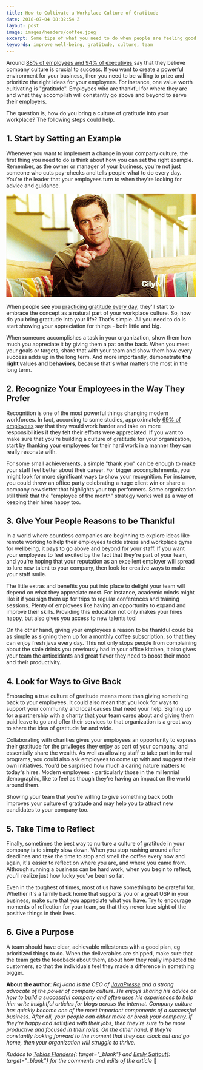 ```yaml
---
title: How to Cultivate a Workplace Culture of Gratitude
date: 2018-07-04 08:32:54 Z
layout: post
image: images/headers/coffee.jpeg
excerpt: Some tips of what you need to do when people are feeling good.
keywords: improve well-being, gratitude, culture, team
---
```


Around [88% of employees and 94% of executives](https://www2.deloitte.com/content/dam/Deloitte/global/Documents/About-Deloitte/gx-core-beliefs-and-culture.pdf) say that they believe company culture is crucial to success. If you want to create a powerful environment for your business, then you need to be willing to prize and prioritize the right ideas for your employees. For instance, one value worth cultivating is "gratitude". Employees who are thankful for where they are and what they accomplish will constantly go above and beyond to serve their employers.

The question is, how do you bring a culture of gratitude into your workplace? The following steps could help.

## 1. Start by Setting an Example

Whenever you want to implement a change in your company culture, the first thing you need to do is think about how you can set the right example. Remember, as the owner or manager of your business, you're not just someone who cuts pay-checks and tells people what to do every day. You're the leader that your employees turn to when they're looking for advice and guidance.

<img src="/images/posts/thanks.gif" alt="Showing gratitude">

When people see you [practicing gratitude every day](https://www.forbes.com/sites/karlsun/2017/12/18/how-to-create-a-culture-of-gratitude-in-the-workplace/), they'll start to embrace the concept as a natural part of your workplace culture. So, how do you bring gratitude into your life? That's simple. All you need to do is start showing your appreciation for things - both little and big.

When someone accomplishes a task in your organization, show them how much you appreciate it by giving them a pat on the back. When you meet your goals or targets, share that with your team and show them how every success adds up in the long term. And more importantly, demonstrate&nbsp;**the right values and behaviors**, because that's what matters the most in the long term.

## 2. Recognize Your Employees in the Way They Prefer

Recognition is one of the most powerful things changing modern workforces. In fact, according to some studies, approximately [69% of employees](http://www.workstars.com/recognition-and-engagement-blog/2017/08/18/10-knockout-employee-recognition-statistics-for-hr-infographic/) say that they would work harder and take on more responsibilities if they felt their efforts were appreciated. If you want to make sure that you're building a culture of gratitude for your organization, start by thanking your employees for their hard work in a manner they can really resonate with.

For some small achievements, a simple "thank you" can be enough to make your staff feel better about their career. For bigger accomplishments, you might look for more significant ways to show your recognition. For instance, you could throw an office party celebrating a huge client win or share a company newsletter that highlights your top performers. Some organization still think that the "employee of the month" strategy works well as a way of keeping their hires happy too.

## 3. Give Your People Reasons to be Thankful

In a world where countless companies are beginning to explore ideas like remote working to help their employees tackle stress and workplace gyms for wellbeing, it pays to go above and beyond for your staff. If you want your employees to feel excited by the fact that they're part of your team, and you're hoping that your reputation as an excellent employer will spread to lure new talent to your company, then look for creative ways to make your staff smile.

The little extras and benefits you put into place to delight your team will depend on what they appreciate most. For instance, academic minds might like it if you sign them up for trips to regular conferences and training sessions. Plenty of employees like having an opportunity to expand and improve their skills. Providing this education not only makes your hires happy, but also gives you access to new talents too!

On the other hand, giving your employees a reason to be thankful could be as simple as signing them up for a [monthly coffee subscription](https://www.javapresse.com/pages/subscriptions-gifts), so that they can enjoy fresh java every day. This not only stops people from complaining about the stale drinks you previously had in your office kitchen, it also gives your team the antioxidants and great flavor they need to boost their mood and their productivity.

## 4. Look for Ways to Give Back

Embracing a true culture of gratitude means more than giving something back to your employees. It could also mean that you look for ways to support your community and local causes that need your help. Signing up for a partnership with a charity that your team cares about and giving them paid leave to go and offer their services to that organization is a great way to share the idea of gratitude far and wide.

Collaborating with charities gives your employees an opportunity to express their gratitude for the privileges they enjoy as part of your company, and essentially share the wealth. As well as allowing staff to take part in formal programs, you could also ask employees to come up with and suggest their own initiatives. You'd be surprised how much a caring nature matters to today's hires. Modern employees - particularly those in the millennial demographic, like to feel as though they're having an impact on the world around them.

Showing your team that you're willing to give something back both improves your culture of gratitude and may help you to attract new candidates to your company too.

## 5. Take Time to Reflect

Finally, sometimes the best way to nurture a culture of gratitude in your company is to simply slow down. When you stop rushing around after deadlines and take the time to stop and smell the coffee every now and again, it's easier to reflect on where you are, and where you came from. Although running a business can be hard work, when you begin to reflect, you'll realize just how lucky you've been so far.

Even in the toughest of times, most of us have something to be grateful for. Whether it's a family back home that supports you or a great USP in your business, make sure that you appreciate what you have. Try to encourage moments of reflection for your team, so that they never lose sight of the positive things in their lives.

## 6. Give a Purpose

A team should have clear, achievable milestones with a good plan, eg prioritized things to do. When the deliverables are shipped, make sure that the team gets the feedback about them, about how they really impacted the customers, so that the individuals feel they made a difference in something bigger.

**About the author**: *Raj Jana is the CEO of [JavaPresse](https://www.javapresse.com/pages/subscriptions-gifts) and a strong advocate of the power of company culture. He enjoys sharing his advice on how to build a successful company and often uses his experiences to help him write insightful articles for blogs across the internet. Company culture has quickly become one of the most important components of a successful business. After all, your people can either make or break your company. If they're happy and satisfied with their jobs, then they're sure to be more productive and focused in their roles. On the other hand, if they're constantly looking forward to the moment that they can clock out and go home, then your organization will struggle to thrive.*

*Kuddos to [Tobias Flanders](https://www.linkedin.com/in/tobias-flanders-5a031656/){: target="_blank"}&nbsp;and [Emily Sattout](https://www.linkedin.com/in/emily-sattout-4a03b77b/){: target="_blank"} for the comments and edits of the article* 🙌